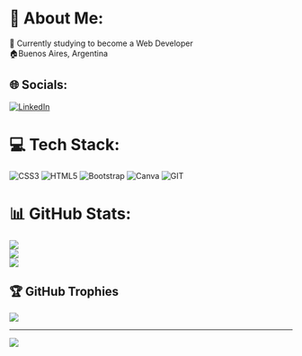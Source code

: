 # 💫 About Me:
🌱 Currently studying to become a Web Developer<br>🏠Buenos Aires, Argentina


## 🌐 Socials:
[![LinkedIn](https://img.shields.io/badge/LinkedIn-%230077B5.svg?logo=linkedin&logoColor=white)](https://linkedin.com/in/https://www.linkedin.com/in/carlosegalvan/) 

# 💻 Tech Stack:
![CSS3](https://img.shields.io/badge/css3-%231572B6.svg?style=for-the-badge&logo=css3&logoColor=white) ![HTML5](https://img.shields.io/badge/html5-%23E34F26.svg?style=for-the-badge&logo=html5&logoColor=white) ![Bootstrap](https://img.shields.io/badge/bootstrap-%23563D7C.svg?style=for-the-badge&logo=bootstrap&logoColor=white) ![Canva](https://img.shields.io/badge/Canva-%2300C4CC.svg?style=for-the-badge&logo=Canva&logoColor=white) ![GIT](https://img.shields.io/badge/Git-fc6d26?style=for-the-badge&logo=git&logoColor=white)
# 📊 GitHub Stats:
![](https://github-readme-stats.vercel.app/api?username=carlos-galvan&theme=dark&hide_border=false&include_all_commits=true&count_private=false)<br/>
![](https://github-readme-streak-stats.herokuapp.com/?user=carlos-galvan&theme=dark&hide_border=false)<br/>
![](https://github-readme-stats.vercel.app/api/top-langs/?username=carlos-galvan&theme=dark&hide_border=false&include_all_commits=true&count_private=false&layout=compact)

## 🏆 GitHub Trophies
![](https://github-profile-trophy.vercel.app/?username=carlos-galvan&theme=radical&no-frame=true&no-bg=false&margin-w=4)

---
[![](https://visitcount.itsvg.in/api?id=carlos-galvan&icon=0&color=0)](https://visitcount.itsvg.in)
